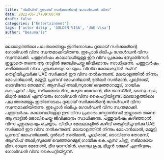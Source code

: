 ```yaml
---
title: "ദിലീപിന് ദുബായ് സർക്കാരിന്റെ ഗോൾഡൻ വിസ"
date: 2022-06-17T09:00:40
draft: false
categories: ["Entertainment"]
tags: ['actor dilip', 'GOLDEN VISA', 'UAE Visa']
author: "Beaumaris"
---
```


മലയാളത്തിലെ പല താരങ്ങളും ഇതിനോടകം ദുബായ് സർക്കാരിന്റെ ഗോൾഡൻ വിസ സ്വന്തമാക്കിയിരുന്നു. ഇപ്പോൾ ദിലീപും ഗോൾഡൻ വിസ സ്വന്തമാക്കി. പത്തുവർഷം കാലാവധിയുള്ള ഈ വിസ പ്രകാരം സ്പോൺസർ ഇല്ലാതെ തന്നെ ആ നാട്ടിൽ ജോലിചെയ്തു ജീവിക്കാനും സാധിക്കുന്നു. പത്തുവർഷം കഴിഞ്ഞാൽ വിസ പുതുക്കുകയും ചെയ്യാം. വിവിധ മേഖലകളിൽ കഴിവ് തെളിയിച്ചവർക്കു UAE സർക്കാർ ഈ വിസ നൽകുന്നുണ്ട്. മലയാളത്തിൽ നിന്നും മോഹൻലാൽ, മമ്മൂട്ടി, പ്രണവ് മോഹൻലാൽ,​ ദുൽഖർ സൽമാൻ,​ പൃഥ്വിരാജ്,​ ടൊവിനോ തോമസ്,​ ആസിഫ് അലി,​സുരാജ് വെഞ്ഞാറമ്മൂട്,​ ഗായിക കെ.എസ് ചിത്ര,​ നടിമാരായ മീന,​ ശ്വേത മേനോൻ,​ മീര ജാസ്‌മിൻ,​ നൈല ഉഷ,​ മിഥുൻ രമേശ് എന്നിവരും ഗോൾഡൻ വിസ കൈപറ്റിയിട്ടുണ്ട്.
മലയാളത്തിലെ പല താരങ്ങളും ഇതിനോടകം ദുബായ് സർക്കാരിന്റെ ഗോൾഡൻ വിസ സ്വന്തമാക്കിയിരുന്നു. ഇപ്പോൾ ദിലീപും ഗോൾഡൻ വിസ സ്വന്തമാക്കി. പത്തുവർഷം കാലാവധിയുള്ള ഈ വിസ പ്രകാരം സ്പോൺസർ ഇല്ലാതെ തന്നെ ആ നാട്ടിൽ ജോലിചെയ്തു ജീവിക്കാനും സാധിക്കുന്നു. പത്തുവർഷം കഴിഞ്ഞാൽ വിസ പുതുക്കുകയും ചെയ്യാം. വിവിധ മേഖലകളിൽ കഴിവ് തെളിയിച്ചവർക്കു UAE സർക്കാർ ഈ വിസ നൽകുന്നുണ്ട്. മലയാളത്തിൽ നിന്നും മോഹൻലാൽ, മമ്മൂട്ടി, പ്രണവ് മോഹൻലാൽ,​ ദുൽഖർ സൽമാൻ,​ പൃഥ്വിരാജ്,​ ടൊവിനോ തോമസ്,​ ആസിഫ് അലി,​സുരാജ് വെഞ്ഞാറമ്മൂട്,​ ഗായിക കെ.എസ് ചിത്ര,​ നടിമാരായ മീന,​ ശ്വേത മേനോൻ,​ മീര ജാസ്‌മിൻ,​ നൈല ഉഷ,​ മിഥുൻ രമേശ് എന്നിവരും ഗോൾഡൻ വിസ കൈപറ്റിയിട്ടുണ്ട്.
